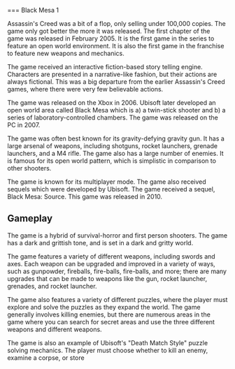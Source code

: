 
===
Black Mesa 1

Assassin's Creed was a bit of a flop, only selling under 100,000 copies. The game only got better the more it was released. The first chapter of the game was released in February 2005. It is the first game in the series to feature an open world environment. It is also the first game in the franchise to feature new weapons and mechanics.

The game received an interactive fiction-based story telling engine. Characters are presented in a narrative-like fashion, but their actions are always fictional. This was a big departure from the earlier Assassin's Creed games, where there were very few believable actions.

The game was released on the Xbox in 2006. Ubisoft later developed an open world area called Black Mesa which is a) a twin-stick shooter and b) a series of laboratory-controlled chambers. The game was released on the PC in 2007.

The game was often best known for its gravity-defying gravity gun. It has a large arsenal of weapons, including shotguns, rocket launchers, grenade launchers, and a M4 rifle. The game also has a large number of enemies. It is famous for its open world pattern, which is simplistic in comparison to other shooters.

The game is known for its multiplayer mode. The game also received sequels which were developed by Ubisoft. The game received a sequel, Black Mesa: Source. This game was released in 2010.

## Gameplay

The game is a hybrid of survival-horror and first person shooters. The game has a dark and grittish tone, and is set in a dark and gritty world.

The game features a variety of different weapons, including swords and axes. Each weapon can be upgraded and improved in a variety of ways, such as gunpowder, fireballs, fire-balls, fire-balls, and more; there are many upgrades that can be made to weapons like the gun, rocket launcher, grenades, and rocket launcher.

The game also features a variety of different puzzles, where the player must explore and solve the puzzles as they expand the world. The game generally involves killing enemies, but there are numerous areas in the game where you can search for secret areas and use the three different weapons and different weapons.

The game is also an example of Ubisoft's "Death Match Style" puzzle solving mechanics. The player must choose whether to kill an enemy, examine a corpse, or store
